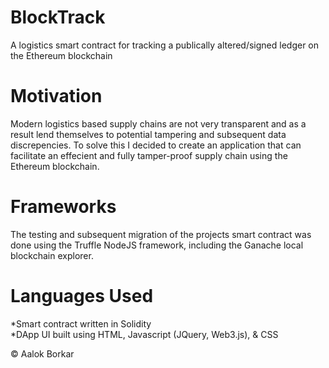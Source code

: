 # BlockTrack
A logistics smart contract for tracking a publically altered/signed ledger on the Ethereum blockchain  

# Motivation
Modern logistics based supply chains are not very transparent and as a result lend themselves to potential tampering and subsequent data discrepencies. To solve this I decided to create an application that can facilitate an effecient and fully tamper-proof supply chain using the Ethereum blockchain. 

# Frameworks
The testing and subsequent migration of the projects smart contract was done using the Truffle NodeJS framework, including the Ganache local blockchain explorer.

# Languages Used
*Smart contract written in Solidity  
*DApp UI built using HTML, Javascript (JQuery, Web3.js), & CSS  

© Aalok Borkar
